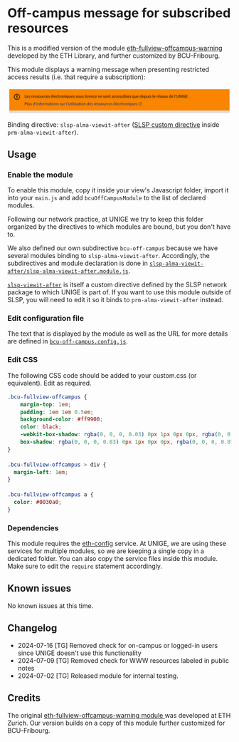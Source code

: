 # Off-campus message for subscribed resources

This is a modified version of the module [eth-fullview-offcampus-warning ](https://gitlab.com/ethlibrary/slsp/customization-eth-view/-/tree/master/js/modules/prm-alma-delivery-after/eth-fullview-offcampus-warning)
developed by the ETH Library, and further customized by BCU-Fribourg.

This module displays a warning message when presenting restricted access results (i.e. that require a subscription):

![Screenshot of the Primo catalogue showing a warning message.](bcu-off-campus.png)

Binding directive: `slsp-alma-viewit-after` ([SLSP custom directive](https://github.com/Swiss-Library-Service-Platform/swisscovery/blob/main/41SLSP_NETWORK-VU1_UNION/js/slsp-archives-viewit/js/slsp-archives-viewit.module.js) inside `prm-alma-viewit-after`).

## Usage

### Enable the module

To enable this module, copy it inside your view's Javascript folder, import it into your `main.js` and add `bcuOffCampusModule` to the list of declared modules.

Following our network practice, at UNIGE we try to keep this folder organized by the directives to which modules are bound, but you don't have to. 

We also defined our own subdirective `bcu-off-campus` because we have several modules binding to `slsp-alma-viewit-after`.
Accordingly, the subdirectives and module declaration is done in [`slsp-alma-viewit-after/slsp-alma-viewit-after.module.js`](../slsp-alma-viewit-after.module.js).

[`slsp-viewit-after`](https://github.com/Swiss-Library-Service-Platform/swisscovery/blob/main/41SLSP_NETWORK-VU1_UNION/js/slsp-archives-viewit/js/slsp-archives-viewit.module.js) is itself a custom directive defined by the SLSP network package to which UNIGE is part of.
If you want to use this module outside of SLSP, you will need to edit it so it binds to `prm-alma-viewit-after` instead.

### Edit configuration file

The text that is displayed by the module as well as the URL for more details are defined in [`bcu-off-campus.config.js`](bcu-off-campus.config.js).

### Edit CSS

The following CSS code should be added to your custom.css (or equivalent). Edit as required.

```CSS
.bcu-fullview-offcampus {
    margin-top: 1em;
    padding: 1em 1em 0.5em;
    background-color: #ff9900;
    color: black;
    -webkit-box-shadow: rgba(0, 0, 0, 0.03) 0px 1px 0px 0px, rgba(0, 0, 0, 0.07) 0px 5px 5px -3px;
    box-shadow: rgba(0, 0, 0, 0.03) 0px 1px 0px 0px, rgba(0, 0, 0, 0.07) 0px 5px 5px -3px;
}

.bcu-fullview-offcampus > div {
  margin-left: 1em;
}

.bcu-fullview-offcampus a {
  color: #0030a0;
}
```

### Dependencies

This module requires the [eth-config](../../services/eth-config.service.js) service. 
At UNIGE, we are using these services for multiple modules, 
so we are keeping a single copy in a dedicated  folder. You can also copy the service files inside this module. Make sure to edit the 
`require` statement accordingly.

## Known issues

No known issues at this time.

## Changelog

* 2024-07-16 [TG] Removed check for on-campus or logged-in users since UNIGE doesn't use this functionality
* 2024-07-09 [TG] Removed check for WWW resources labeled in public notes
* 2024-07-02 [TG] Released module for internal testing.

## Credits

The original [eth-fullview-offcampus-warning module ](https://gitlab.com/ethlibrary/slsp/customization-eth-view/-/tree/master/js/modules/prm-alma-delivery-after/eth-fullview-offcampus-warning) was developed at ETH Zurich. Our version builds on a copy of this module further customized for BCU-Fribourg.